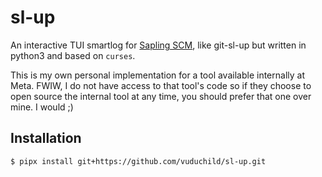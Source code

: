 # sl-up
An interactive TUI smartlog for [Sapling SCM](https://github.com/facebook/sapling), like git-sl-up but written in python3 and based on `curses`.

This is my own personal implementation for a tool available internally at Meta. FWIW, I do not have access to that tool's code so if they choose to open source the internal tool at any time, you should prefer that one over mine. I would ;) 


## Installation
```
$ pipx install git+https://github.com/vuduchild/sl-up.git
```
